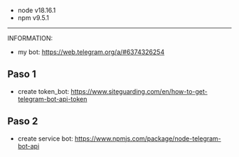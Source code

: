 -   node v18.16.1
-   npm v9.5.1

---

INFORMATION:

-   my bot: https://web.telegram.org/a/#6374326254

## Paso 1
-   create token_bot: https://www.siteguarding.com/en/how-to-get-telegram-bot-api-token

## Paso 2
-   create service bot: https://www.npmjs.com/package/node-telegram-bot-api
